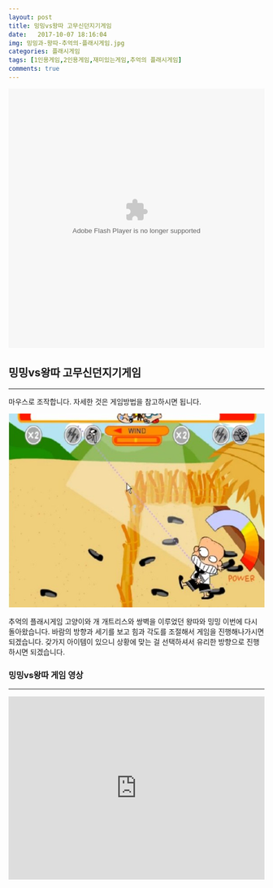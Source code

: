 ```yaml
---
layout: post
title: 밍밍vs왕따 고무신던지기게임
date:   2017-10-07 18:16:04
img: 밍밍과-왕따-추억의-플래시게임.jpg
categories: 플래시게임
tags: [1인용게임,2인용게임,재미있는게임,추억의 플래시게임]
comments: true
---
```



<embed src="http://sdgsgsg.tistory.com/attachment/cfile29.uf@260F0F405270D70C22CAAD.swf" type="application/x-shockwave-flash" width="100%" height="510">
<h2>밍밍vs왕따 고무신던지기게임</h2>

<hr />

마우스로 조작합니다. 자세한 것은 게임방법을 참고하시면 됩니다.

<img class="alignnone size-mh-magazine-lite-content wp-image-200" src="/images/밍밍과-왕따-추억의-플래시게임.jpg" alt="" width="100%" height="381" />

추억의 플래시게임 고양이와 개 개트리스와 쌍벽을 이루었던 왕따와 밍밍 이번에 다시 돌아왔습니다. 바람의 방향과 세기를 보고 힘과 각도를 조절해서 게임을 진행해나가시면 되겠습니다. 갖가지 아이템이 있으니 상황에 맞는 걸 선택하셔서 유리한 방향으로 진행하시면 되겠습니다.
<h3>밍밍vs왕따 게임 영상</h3>

<hr />

<iframe src="https://www.youtube.com/embed/TPRAjoGzSi0?rel=0" width="100%" height="360" frameborder="0" allowfullscreen="allowfullscreen"></iframe>